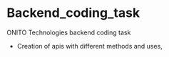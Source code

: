 # Backend_coding_task
ONITO Technologies backend coding task
* Creation of apis with different methods and uses,

